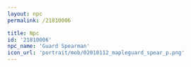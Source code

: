 ```yaml
---
layout: npc
permalink: /21810006

title: Npc
id: '21810006'
npc_name: 'Guard Spearman'
icon_url: 'portrait/mob/02010112_mapleguard_spear_p.png'
---
```

